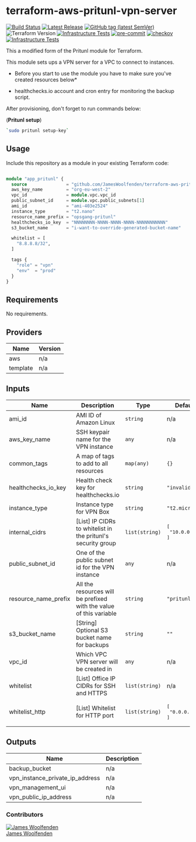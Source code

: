 # terraform-aws-pritunl-vpn-server

[![Build Status](https://github.com/JamesWoolfenden/terraform-aws-pritunl-vpn-server/workflows/Verify%20and%20Bump/badge.svg?branch=master)](https://github.com/JamesWoolfenden/terraform-aws-pritunl-vpn-server)
[![Latest Release](https://img.shields.io/github/release/JamesWoolfenden/terraform-aws-pritunl-vpn-server.svg)](https://github.com/JamesWoolfenden/terraform-aws-pritunl-vpn-server/releases/latest)
[![GitHub tag (latest SemVer)](https://img.shields.io/github/tag/JamesWoolfenden/terraform-aws-pritunl-vpn-server.svg?label=latest)](https://github.com/JamesWoolfenden/terraform-aws-pritunl-vpn-server/releases/latest)
![Terraform Version](https://img.shields.io/badge/tf-%3E%3D0.14.0-blue.svg)
[![Infrastructure Tests](https://www.bridgecrew.cloud/badges/github/JamesWoolfenden/terraform-aws-pritunl-vpn-server/cis_aws)](https://www.bridgecrew.cloud/link/badge?vcs=github&fullRepo=JamesWoolfenden%2Fterraform-aws-pritunl-vpn-server&benchmark=CIS+AWS+V1.2)
[![pre-commit](https://img.shields.io/badge/pre--commit-enabled-brightgreen?logo=pre-commit&logoColor=white)](https://github.com/pre-commit/pre-commit)
[![checkov](https://img.shields.io/badge/checkov-verified-brightgreen)](https://www.checkov.io/)
[![Infrastructure Tests](https://www.bridgecrew.cloud/badges/github/jameswoolfenden/terraform-aws-pritunl-vpn-server/general)](https://www.bridgecrew.cloud/link/badge?vcs=github&fullRepo=JamesWoolfenden%2Fterraform-aws-pritunl-vpn-server&benchmark=INFRASTRUCTURE+SECURITY)

This a modified form of the Pritunl module for Terraform.

This module sets ups a VPN server for a VPC to connect to instances.

- Before you start to use the module you have to make sure you've created resources below\*

- healthchecks.io account and cron entry for monitoring the backup script.

After provisioning, don't forget to run commands below:

(**Pritunl setup**)

```bash
`sudo pritunl setup-key`
```

## Usage

Include this repository as a module in your existing Terraform code:

```terraform

module "app_pritunl" {
  source               = "github.com/JamesWoolfenden/terraform-aws-pritunl-vpn-server"
  aws_key_name         = "org-eu-west-2"
  vpc_id               = module.vpc.vpc_id
  public_subnet_id     = module.vpc.public_subnets[1]
  ami_id               = "ami-403e2524"
  instance_type        = "t2.nano"
  resource_name_prefix = "opsgang-pritunl"
  healthchecks_io_key  = "NNNNNNNN-NNNN-NNNN-NNNN-NNNNNNNNNNN"
  s3_bucket_name       = "i-want-to-override-generated-bucket-name"

  whitelist = [
    "8.8.8.8/32",
  ]

  tags {
    "role" = "vpn"
    "env"  = "prod"
  }
}
```

<!-- BEGINNING OF PRE-COMMIT-TERRAFORM DOCS HOOK -->
## Requirements

No requirements.

## Providers

| Name | Version |
|------|---------|
| aws | n/a |
| template | n/a |

## Inputs

| Name | Description | Type | Default | Required |
|------|-------------|------|---------|:--------:|
| ami\_id | AMI ID of Amazon Linux | `string` | n/a | yes |
| aws\_key\_name | SSH keypair name for the VPN instance | `any` | n/a | yes |
| common\_tags | A map of tags to add to all resources | `map(any)` | `{}` | no |
| healthchecks\_io\_key | Health check key for healthchecks.io | `string` | `"invalid"` | no |
| instance\_type | Instance type for VPN Box | `string` | `"t2.micro"` | no |
| internal\_cidrs | [List] IP CIDRs to whitelist in the pritunl's security group | `list(string)` | <pre>[<br>  "10.0.0.0/8"<br>]</pre> | no |
| public\_subnet\_id | One of the public subnet id for the VPN instance | `any` | n/a | yes |
| resource\_name\_prefix | All the resources will be prefixed with the value of this variable | `string` | `"pritunl"` | no |
| s3\_bucket\_name | [String] Optional S3 bucket name for backups | `string` | `""` | no |
| vpc\_id | Which VPC VPN server will be created in | `any` | n/a | yes |
| whitelist | [List] Office IP CIDRs for SSH and HTTPS | `list(string)` | n/a | yes |
| whitelist\_http | [List] Whitelist for HTTP port | `list(string)` | <pre>[<br>  "0.0.0.0/0"<br>]</pre> | no |

## Outputs

| Name | Description |
|------|-------------|
| backup\_bucket | n/a |
| vpn\_instance\_private\_ip\_address | n/a |
| vpn\_management\_ui | n/a |
| vpn\_public\_ip\_address | n/a |

<!-- END OF PRE-COMMIT-TERRAFORM DOCS HOOK -->
### Contributors

[![James Woolfenden][jameswoolfenden_avatar]][jameswoolfenden_homepage]<br/>[James Woolfenden][jameswoolfenden_homepage]

[jameswoolfenden_homepage]: https://github.com/jameswoolfenden
[jameswoolfenden_avatar]: https://github.com/jameswoolfenden.png?size=150
[github]: https://github.com/jameswoolfenden
[linkedin]: https://www.linkedin.com/in/jameswoolfenden/
[twitter]: https://twitter.com/JimWoolfenden
[share_twitter]: https://twitter.com/intent/tweet/?text=terraform-aws-pritunl-vpn-server&url=https://github.com/jameswoolfenden/terraform-aws-pritunl-vpn-server
[share_linkedin]: https://www.linkedin.com/shareArticle?mini=true&title=terraform-aws-pritunl-vpn-server&url=https://github.com/jameswoolfenden/terraform-aws-pritunl-vpn-server
[share_reddit]: https://reddit.com/submit/?url=https://github.com/jameswoolfenden/terraform-aws-pritunl-vpn-server
[share_facebook]: https://facebook.com/sharer/sharer.php?u=https://github.com/jameswoolfenden/terraform-aws-pritunl-vpn-server
[share_email]: mailto:?subject=terraform-aws-pritunl-vpn-server&body=https://github.com/jameswoolfenden/terraform-aws-pritunl-vpn-server
